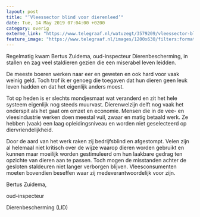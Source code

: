 ```yaml
---
layout: post
title: "’Vleessector blind voor dierenleed’"
date: Tue, 14 May 2019 07:04:00 +0200
category: overig
externe_link: "https://www.telegraaf.nl/watuzegt/3579209/vleessector-blind-voor-dierenleed"
feature_image: "https://www.telegraaf.nl/images/1200x630/filters:format(jpeg):quality(80)/cdn-kiosk-api.telegraaf.nl/241a3050-7586-11e9-8873-0218eaf05005.jpg"
---
```


<p class="intro">Regelmatig kwam Bertus Zuidema, oud-inspecteur Dierenbescherming, in stallen en zag veel staldieren gezien die een miserabel leven leidden.</p> <p>De meeste boeren werken naar eer en geweten en ook hard voor vaak weinig geld. Toch trof ik er genoeg die toegaven dat hun dieren geen leuk leven hadden en dat het eigenlijk anders moest.</p><p>Tot op heden is er slechts mondjesmaat wat veranderd en zit het hele systeem eigenlijk nog steeds muurvast. Dierenwelzijn delft nog vaak het onderspit als het gaat om omzet en economie. Mensen die in de vee- en vleesindustrie werken doen meestal vuil, zwaar en matig betaald werk. Ze hebben (vaak) een laag opleidingsniveau en worden niet geselecteerd op diervriendelijkheid.</p><p>Door de aard van het werk raken zij bedrijfsblind en afgestompt. Velen zijn al helemaal niet kritisch over de wijze waarop dieren worden gebruikt en kunnen maar moeilijk worden gestimuleerd om hun laakbare gedrag ten opzichte van dieren aan te passen. Toch mogen de misstanden achter de gesloten staldeuren niet langer verborgen blijven. Vleesconsumenten moeten bovendien beseffen waar zij medeverantwoordelijk voor zijn.</p><p>Bertus Zuidema,</p><p>oud-inspecteur</p><p>Dierenbescherming (LID)</p>
